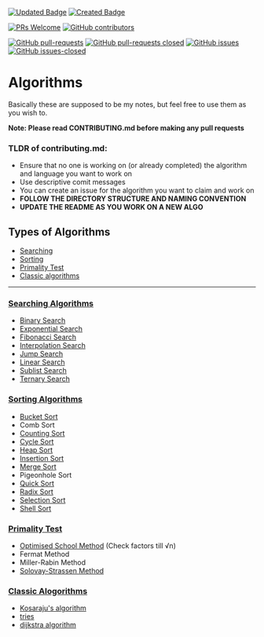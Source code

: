 [![Updated Badge](https://badges.pufler.dev/updated/deutranium/Algorithms)](https://badges.pufler.dev)
[![Created Badge](https://badges.pufler.dev/created/deutranium/Algorithms)](https://badges.pufler.dev)

[![PRs Welcome](https://img.shields.io/badge/PRs-welcome-brightgreen.svg)](http://makeapullrequest.com)
[![GitHub contributors](https://img.shields.io/github/contributors/deutranium/Algorithms.svg)](https://GitHub.com/deutranium/Algorithms/graphs/contributors/)

[![GitHub pull-requests](https://img.shields.io/github/issues-pr/deutranium/Algorithms.svg)](https://GitHub.com/deutranium/Algorithms/pull/)
[![GitHub pull-requests closed](https://img.shields.io/github/issues-pr-closed/deutranium/Algorithms.svg)](https://github.com/deutranium/Algorithms/pulls?q=is%3Apr+is%3Aclosed)
[![GitHub issues](https://img.shields.io/github/issues/deutranium/Algorithms.svg)](https://GitHub.com/deutranium/Algorithms/issues/)
[![GitHub issues-closed](https://img.shields.io/github/issues-closed/deutranium/Algorithms.svg)](https://GitHub.com/deutranium/Algorithms/issues?q=is%3Aissue+is%3Aclosed)


# Algorithms

Basically these are supposed to be my notes, but feel free to use them as you wish to.

**Note: Please read CONTRIBUTING.md before making any pull requests**

### TLDR of contributing.md:

- Ensure that no one is working on (or already completed) the algorithm and language you want to work on
- Use descriptive comit messages
- You can create an issue for the algorithm you want to claim and work on
- **FOLLOW THE DIRECTORY STRUCTURE AND NAMING CONVENTION**
- **UPDATE THE README AS YOU WORK ON A NEW ALGO**


## Types of Algorithms

- [Searching](#searching-algorithms)
- [Sorting](#sorting-algorithms)
- [Primality Test](#primality-test)
- [Classic algorithms](#classic-algos)

<hr>

### [Searching Algorithms](searchingAlgo)
- [Binary Search](searchingAlgo/binarySearch)
- [Exponential Search](searchingAlgo/exponentialSearch)
- [Fibonacci Search](searchingAlgo/fibonacciSearch)
- [Interpolation Search](searchingAlgo/interpolationSearch)
- [Jump Search](searchingAlgo/jumpSearch)
- [Linear Search](searchingAlgo/linearSearch)
- [Sublist Search](searchingAlgo/sublistSearch)
- [Ternary Search](searchingAlgo/ternarySearch)

### [Sorting Algorithms](sortingAlgo)
- [Bucket Sort](sortingAlgo/bucketsort)
- Comb Sort
- [Counting Sort](sortingAlgo/countingSort)
- [Cycle Sort](sortingAlgo/cycleSort)
- [Heap Sort](sortingAlgo/heapSort)
- [Insertion Sort](sortingAlgo/insertionSort)
- [Merge Sort](sortingAlgo/mergeSort)
- Pigeonhole Sort
- [Quick Sort](sortingAlgo/quickSort)
- [Radix Sort](sortingAlgo/radixSort)
- [Selection Sort](sortingAlgo/selectionSort)
- [Shell Sort](sortingAlgo/ShellSort)

### [Primality Test](primalityTest)
- [Optimised School Method](primalityTest/optimisedSchoolMethod) (Check factors till √n)
- Fermat Method
- Miller-Rabin Method
- [Solovay-Strassen Method](primalityTest/solovayStrassenMethod)

### [Classic Alogorithms](ClassicalAlgos)
- [Kosaraju's algorithm](ClassicalAlgos/Kosaraju'sAlgo)
- [tries](ClassicalAlgos/tries)
- [dijkstra algorithm](ClassicalAlgos/dijkstra.js)

